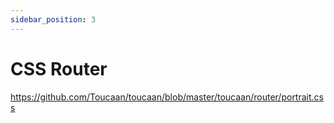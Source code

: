 ```yaml
---
sidebar_position: 3
---
```


# CSS Router




https://github.com/Toucaan/toucaan/blob/master/toucaan/router/portrait.css